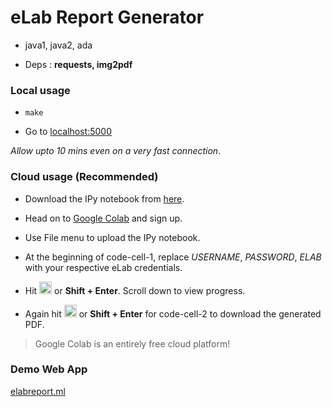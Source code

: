 # eLab Report Generator

- java1, java2, ada

- Deps : __requests, img2pdf__

### Local usage

- ```make```

- Go to [localhost:5000](http://localhost:5000)

_Allow upto 10 mins even on a very fast connection_.

### Cloud usage (Recommended)

- Download the IPy notebook from [here](https://drive.google.com/file/d/1lygxHEzapqqRFKgBxy_gRsjFK2ldGX-B/view?usp=sharing).

- Head on to [Google Colab](https://colab.research.google.com) and sign up.

- Use File menu to upload the IPy notebook.

- At the beginning of code-cell-1, replace *USERNAME*, *PASSWORD*, *ELAB* with your respective eLab credentials.

- Hit <img src="https://image.freepik.com/free-icon/round-play-button_318-121636.jpg" data-canonical-src="https://image.freepik.com/free-icon/round-play-button_318-121636.jpg" width="20" height="20" /> or **Shift + Enter**.
  Scroll down to view progress.
  
- Again hit <img src="https://image.freepik.com/free-icon/round-play-button_318-121636.jpg" data-canonical-src="https://image.freepik.com/free-icon/round-play-button_318-121636.jpg" width="20" height="20" /> or **Shift + Enter** for code-cell-2 to download the generated PDF.

>Google Colab is an entirely free cloud platform!

### Demo Web App

[elabreport.ml](http://elabreport.ml)

